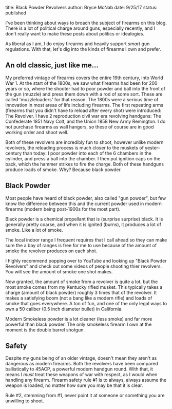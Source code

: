 title: Black Powder Revolvers
author: Bryce McNab
date: 9/25/17
status: published

I've been thinking about ways to broach the subject of firearms on this blog. There is a lot of political charge around guns, especially recently, and I don't really want to make these posts about politics or idealogies. 

As liberal as I am, I do enjoy firearms and heavily support _smart_ gun regulations. With that, let's dig into the kinds of firearms I own and prefer.

## An old classic, just like me...
My preferred vintage of firearms covers the entire 19th century, into World War 1. At the start of the 1800s, we saw what firearms had been for 200 years or so, where the shooter had to poor powder and ball into the front of the gun (muzzle) and press them down with a rod of some sort. These are called 'muzzleloaders' for that reason. The 1800s were a serious time of innovation in most areas of life including firearms. The first repeating arms (firearms that you didn't have to reload after every shot) were introduced: The Revolver. I have 2 reproduction civil war era revolving handguns: The Confederate 1851 Navy Colt, and the Union 1858 New Army Remington. I do not purchase firearms as wall hangers, so these of course are in good working order and shoot well.

Both of these revolvers are incredibly fun to shoot, however unlike modern revolvers, the reloading process is much closer to the muskets of yester-century than today: I poor powder into each of the 6 chambers in the cylinder, and press a ball into the chamber. I then put ignition caps on the back, which the hammer strikes to fire the charge. Both of these handguns produce loads of smoke. Why? Because black powder.

## Black Powder
Most people have heard of black powder, also called "gun powder", but few know the difference between this and the current powder used in modern firearms (modern being post-1900s for the most part). 

Black powder is a chemical propellant that is (surprise surprise) black. It is generally pretty coarse, and when it is ignited (burns), it produces a lot of smoke. Like a lot of smoke.

The local indoor range I frequent requires that I call ahead so they can make sure the a bay of ranges is free for me to use because of the amount of smoke the revolver produces on each shot.

I highly recommend popping over to YouTube and looking up "Black Powder Revolvers" and check out some videos of people shooting thier revolvers. You will see the amount of smoke one shot makes.

Now granted, the amount of smoke from a revolver is quite a lot, but the most smoke comes from my Kentucky rifled musket. This typically takes a charge (amount of black powder) roughly 3 times that of the revolver. It makes a satisfying boom (not a bang like a modern rifle) and loads of smoke that goes everywhere. A ton of fun, and one of the only legal ways to own a 50 caliber (0.5 inch diameter bullet) in California.

Modern Smokeless powder is a lot cleaner (less smoke) and far more powerful than black powder. The only smokeless firearm I own at the moment is the double barrel shotgun.

## Safety
Despite my guns being of an older vintage, doesn't mean they aren't as dangerous as modern firearms. Both the revolvers have been compared ballistically to 45ACP, a powerful modern handgun round. With that, it means I _must_ treat these weapons of war with respect, as I would when handling any firearm. Firearm safety rule #1 is to always, always assume the weapon is loaded, no matter how sure you may be that it is clear.

Rule #2, stemming from #1, never point it at someone or something you are unwilling to shoot.
